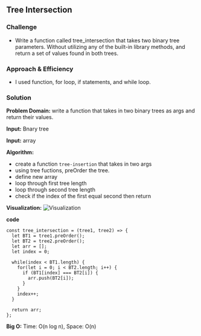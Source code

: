 ## Tree Intersection

### Challenge

- Write a function called tree_intersection that takes two binary tree parameters. Without utilizing any of the built-in library methods, and return a set of values found in both trees.

### Approach & Efficiency

- I used function, for loop, if statements, and while loop.

### Solution

**Problem Domain:**
write a function that takes in two binary trees as args and return their values.

**Input:**
Bnary tree

**Input:**
array

**Algorithm:**


- create a function `tree-insertion` that takes in two args 
- using tree fuctions, preOrder the tree.
- define new array 
- loop through first tree length
- loop through second tree length
- check if the index of the first equal second then return


**Visualization:**
![Visualization](tree-intersection/treeInsertion.jpg)

**code**

```pesudocode
const tree_intersection = (tree1, tree2) => {
  let BT1 = tree1.preOrder();
  let BT2 = tree2.preOrder();
  let arr = [];
  let index = 0;

  while(index < BT1.length) {
    for(let i = 0; i < BT2.length; i++) {
      if (BT1[index] === BT2[i]) {
        arr.push(BT2[i]);
      }
    }
    index++;
  }

  return arr;
};
```

**Big O:**
Time: O(n log n), Space: O(n)

